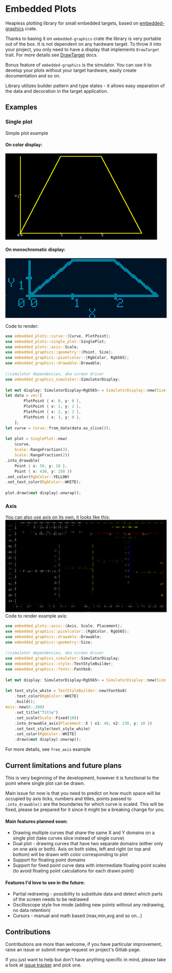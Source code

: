 # Embedded Plots
 Heapless plotting library for small embedded targets, based on [embedded-graphics](https://crates.io/crates/embedded-graphics)
 crate.

 Thanks to basing it on `embedded-graphics` crate the library is very portable out of the box.
 It is not dependent on any hardware target.
 To throw it into your project, you only need to have a display that implements `DrawTarget` trait.
 For more details see [DrawTarget](https://docs.rs/embedded-graphics/latest/embedded_graphics/prelude/trait.DrawTarget.html) docs.

 Bonus feature of `embedded-graphics` is the simulator.
 You can use it to develop your plots without your target hardware, easily create documentation and so on.

 Library utilizes builder pattern and type states - it allows easy separation of the data and decoration in the target application.

 ## Examples
 ### Single plot
 Simple plot example
 #### On color display:
 ![single plot on color display](doc-resources/single-plot-color.png "Color plot of single curve")
 #### On monochromatic display:
 ![single plot on monochromatic display](doc-resources/single-plot-mono.png "Monochromatic plot of single curve")

 Code to render:
 ```rust
 use embedded_plots::curve::{Curve, PlotPoint};
 use embedded_plots::single_plot::SinglePlot;
 use embedded_plots::axis::Scale;
 use embedded_graphics::geometry::{Point, Size};
 use embedded_graphics::pixelcolor::{RgbColor, Rgb565};
 use embedded_graphics::drawable::Drawable;

 //simulator dependencies, aka screen driver
 use embedded_graphics_simulator::SimulatorDisplay;

 let mut display: SimulatorDisplay<Rgb565> = SimulatorDisplay::new(Size::new(480, 272));
 let data = vec![
         PlotPoint { x: 0, y: 0 },
         PlotPoint { x: 1, y: 2 },
         PlotPoint { x: 2, y: 2 },
         PlotPoint { x: 3, y: 0 },
     ];
 let curve = Curve::from_data(data.as_slice());

 let plot = SinglePlot::new(
     &curve,
     Scale::RangeFraction(3),
     Scale::RangeFraction(2))
 .into_drawable(
     Point { x: 50, y: 10 },
     Point { x: 430, y: 250 })
 .set_color(RgbColor::YELLOW)
 .set_text_color(RgbColor::WHITE);

 plot.draw(&mut display).unwrap();
 ```

 ### Axis
 You can also use axis on its own, it looks like this:
 ![free axis examples](doc-resources/free-axis-example.png "Free axis example")
 Code to render example axis:
 ```rust
 use embedded_plots::axis::{Axis, Scale, Placement};
 use embedded_graphics::pixelcolor::{RgbColor, Rgb565};
 use embedded_graphics::drawable::Drawable;
 use embedded_graphics::geometry::Size;

 //simulator dependencies, aka screen driver
 use embedded_graphics_simulator::SimulatorDisplay;
 use embedded_graphics::style::TextStyleBuilder;
 use embedded_graphics::fonts::Font6x8;

 let mut display: SimulatorDisplay<Rgb565> = SimulatorDisplay::new(Size::new(480, 272));

 let text_style_white = TextStyleBuilder::new(Font6x8)
     .text_color(RgbColor::WHITE)
     .build();
 Axis::new(0..100)
     .set_title("Title")
     .set_scale(Scale::Fixed(10))
     .into_drawable_axis(Placement::X { x1: 40, x2: 230, y: 10 })
     .set_text_style(text_style_white)
     .set_color(RgbColor::WHITE)
     .draw(&mut display).unwrap();
 ```
 For more details, see `free_axis` example

 ## Current limitations and future plans
 This is very beginning of the development, however it is functional to the point where single plot can be drawn.

 Main issue for now is that you need to predict on how much space will be occupied by axis ticks,
 numbers and titles, points passed to `.into_drawable()` are the boundaries for which curve is scaled.
 This will be fixed, please be prepared for it since it might be a breaking change for you.

 #### Main features planned soon:
 * Drawing multiple curves that share the same X and Y domains on a single plot (take curves slice instead of single curve)
 * Dual plot - drawing curves that have two separate domains (either only on one axis or both).
   Axis on both sides, left and right (or top and bottom) will be drawn with color corresponding to plot
 * Support for floating point domains
 * Support for fixed point curve data with intermediate floating point scales (to avoid floating point calculations for each drawn point)

 #### Features I'd love to see in the future:
 * Partial redrawing - possibility to substitute data and detect which parts of the screen needs to be redrawed
 * Oscilloscope style live mode (adding new points without any redrawing, no data retention)
 * Cursors - manual and math based (max,min,avg and so on...)

 ## Contributions
 Contributions are more than welcome, if you have particular improvement, raise an issue or submit merge request on project's Gitlab page.

 If you just want to help but don't have anything specific in mind, please take a look at [issue tracker](https://gitlab.com/mchodzikiewicz/embedded-plots/-/issues) and pick one.

